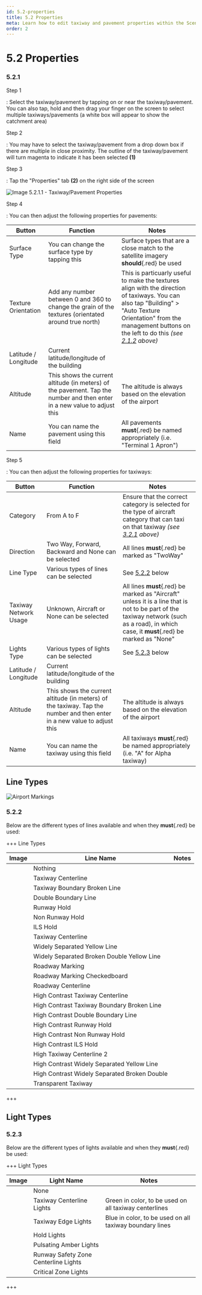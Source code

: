 ```yaml
---
id: 5.2-properties
title: 5.2 Properties
meta: Learn how to edit taxiway and pavement properties within the Scenery Editor of Infinite Flight.
order: 2
---
```




# 5.2 Properties

### 5.2.1

Step 1

: Select the taxiway/pavement by tapping on or near the taxiway/pavement. You can also tap, hold and then drag your finger on the screen to select multiple taxiways/pavements (a white box will appear to show the catchment area)



Step 2

: You may have to select the taxiway/pavement from a drop down box if there are multiple in close proximity. The outline of the taxiway/pavement will turn magenta to indicate it has been selected **(1)**



Step 3

: Tap the "Properties" tab **(2)** on the right side of the screen



![Image 5.2.1.1 - Taxiway/Pavement Properties](_images/manual/frames/5.2.1.1.png)



Step 4

: You can then adjust the following properties for pavements:



| Button               | Function                                                     | Notes                                                        |
| -------------------- | ------------------------------------------------------------ | ------------------------------------------------------------ |
| Surface Type         | You can change the surface type by tapping this              | Surface types that are a close match to the satellite imagery **should**{.red} be used |
| Texture Orientation  | Add any number between 0 and 360 to change the grain of the textures (orientated around true north) | This is particuarly useful to make the textures align with the direction of taxiways. You can also tap "Building" > "Auto Texture Orientation" from the management buttons on the left to do this *(see [2.1.2](/guide/scenery-editor-manual/2.-user-interface/2.1-editor-screen#2.1.2) above)* |
| Latitude / Longitude | Current latitude/longitude of the building                   |                                                              |
| Altitude             | This shows the current altitude (in meters) of the pavement. Tap the number and then enter in a new value to adjust this | The altitude is always based on the elevation of the airport |
| Name                 | You can name the pavement using this field                   | All pavements **must**{.red} be named appropriately (i.e. "Terminal 1 Apron") |



Step 5

: You can then adjust the following properties for taxiways:



| Button                | Function                                                     | Notes                                                        |
| --------------------- | ------------------------------------------------------------ | ------------------------------------------------------------ |
| Category              | From A to F                                                  | Ensure that the correct category is selected for the type of aircraft category that can taxi on that taxiway *(see [3.2.1](/guide/scenery-editor-manual/3.-getting-started/3.2-aircraft-categories#3.2.1) above)* |
| Direction             | Two Way, Forward, Backward and None can be selected          | All lines **must**{.red} be marked as "TwoWay"               |
| Line Type             | Various types of lines can be selected                       | See [5.2.2](/guide/scenery-editor-manual/5.-taxiways-and-pavements/5.2-properties#5.2.1) below |
| Taxiway Network Usage | Unknown, Aircraft or None can be selected                    | All lines **must**{.red} be marked as "Aircraft" unless it is a line that is not to be part of the taxiway network (such as a road), in which case, it **must**{.red} be marked as "None" |
| Lights Type           | Various types of lights can be selected                      | See [5.2.3](/guide/scenery-editor-manual/5.-taxiways-and-pavements/5.2-properties#5.2.3) below |
| Latitude / Longitude  | Current latitude/longitude of the building                   |                                                              |
| Altitude              | This shows the current altitude (in meters) of the taxiway. Tap the number and then enter in a new value to adjust this | The altitude is always based on the elevation of the airport |
| Name                  | You can name the taxiway using this field                    | All taxiways **must**{.red} be named appropriately (i.e. "A" for Alpha taxiway) |



## Line Types



![Airport Markings](_images/manual/tables/airport-markings.png)



### 5.2.2 

Below are the different types of lines available and when they **must**{.red} be used:



+++ Line Types

| Image | Line Name                                    | Notes |
| ----- | -------------------------------------------- | ----- |
|       | Nothing                                      |       |
|       | Taxiway Centerline                           |       |
|       | Taxiway Boundary Broken Line                 |       |
|       | Double Boundary Line                         |       |
|       | Runway Hold                                  |       |
|       | Non Runway Hold                              |       |
|       | ILS Hold                                     |       |
|       | Taxiway Centerline                           |       |
|       | Widely Separated Yellow Line                 |       |
|       | Widely Separated Broken Double Yellow Line   |       |
|       | Roadway Marking                              |       |
|       | Roadway Marking Checkedboard                 |       |
|       | Roadway Centerline                           |       |
|       | High Contrast Taxiway Centerline             |       |
|       | High Contrast Taxiway Boundary Broken Line   |       |
|       | High Contrast Double Boundary Line           |       |
|       | High Contrast Runway Hold                    |       |
|       | High Contrast Non Runway Hold                |       |
|       | High Contrast ILS Hold                       |       |
|       | High Taxiway Centerline 2                    |       |
|       | High Contrast Widely Separated Yellow Line   |       |
|       | High Contrast Widely Separated Broken Double |       |
|       | Transparent Taxiway                          |       |

+++



## Light Types

### 5.2.3

Below are the different types of lights available and when they **must**{.red} be used:



+++ Light Types

| Image | Light Name                           | Notes                                                   |
| ----- | ------------------------------------ | ------------------------------------------------------- |
|       | None                                 |                                                         |
|       | Taxiway Centerline Lights            | Green in color, to be used on all taxiway centerlines   |
|       | Taxiway Edge Lights                  | Blue in color, to be used on all taxiway boundary lines |
|       | Hold Lights                          |                                                         |
|       | Pulsating Amber Lights               |                                                         |
|       | Runway Safety Zone Centerline Lights |                                                         |
|       | Critical Zone Lights                 |                                                         |

+++

